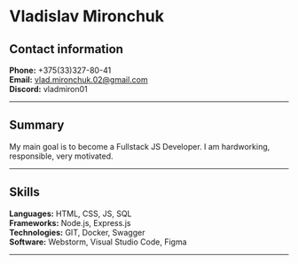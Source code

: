 # Vladislav Mironchuk

## Contact information
**Phone:** +375(33)327-80-41  
**Email:** vlad.mironchuk.02@gmail.com  
**Discord:** vladmiron01  
- - -

## Summary
My main goal is to become a Fullstack JS Developer. I am hardworking, responsible, very motivated.
- - -

## Skills
**Languages:** HTML, CSS, JS, SQL  
**Frameworks:** Node.js, Express.js  
**Technologies:** GIT, Docker, Swagger  
**Software:** Webstorm, Visual Studio Code, Figma 
- - -
